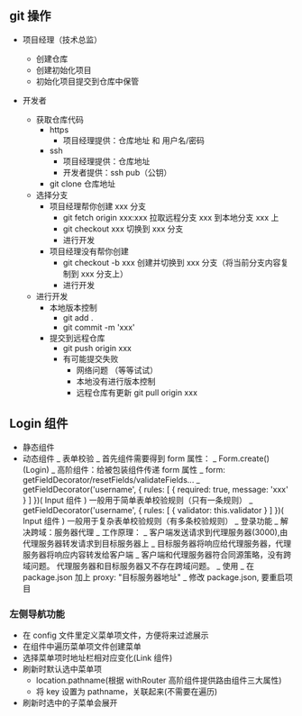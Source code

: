 ## git 操作

- 项目经理（技术总监）

  - 创建仓库
  - 创建初始化项目
  - 初始化项目提交到仓库中保管

- 开发者
  - 获取仓库代码
    - https
      - 项目经理提供：仓库地址 和 用户名/密码
    - ssh
      - 项目经理提供：仓库地址
      - 开发者提供：ssh pub（公钥）
    - git clone 仓库地址
  - 选择分支
    - 项目经理帮你创建 xxx 分支
      - git fetch origin xxx:xxx 拉取远程分支 xxx 到本地分支 xxx 上
      - git checkout xxx 切换到 xxx 分支
      - 进行开发
    - 项目经理没有帮你创建
      - git checkout -b xxx 创建并切换到 xxx 分支（将当前分支内容复制到 xxx 分支上）
      - 进行开发
  - 进行开发
    - 本地版本控制
      - git add .
      - git commit -m 'xxx'
    - 提交到远程仓库
      - git push origin xxx
      - 有可能提交失败
        - 网络问题 （等等试试）
        - 本地没有进行版本控制
        - 远程仓库有更新 git pull origin xxx

## Login 组件

- 静态组件
- 动态组件
  _ 表单校验
  _ 首先组件需要得到 form 属性：
  _ Form.create()(Login)
  _ 高阶组件：给被包装组件传递 form 属性
  _ form: getFieldDecorator/resetFields/validateFields...
  _ getFieldDecorator('username', { rules: [ { required: true, message: 'xxx' } ] })( Input 组件 ) 一般用于简单表单校验规则（只有一条规则）
  _ getFieldDecorator('username', { rules: [ { validator: this.validator } ] })( Input 组件 ) 一般用于复杂表单校验规则（有多条校验规则）
  _ 登录功能
  _ 解决跨域：服务器代理
  _ 工作原理：
  _ 客户端发送请求到代理服务器(3000),由代理服务器转发请求到目标服务器上
  _ 目标服务器将响应给代理服务器，代理服务器将响应内容转发给客户端
  _ 客户端和代理服务器符合同源策略，没有跨域问题。 代理服务器和目标服务器又不存在跨域问题。
  _ 使用
  _ 在 package.json 加上 proxy: "目标服务器地址"
  _ 修改 package.json, 要重启项目

### 左侧导航功能

- 在 config 文件里定义菜单项文件，方便将来过滤展示
- 在组件中遍历菜单项文件创建菜单
- 选择菜单项时地址栏相对应变化(Link 组件)
- 刷新时默认选中菜单项
  - location.pathname(根据 withRouter 高阶组件提供路由组件三大属性)
  - 将 key 设置为 pathname，关联起来(不需要在遍历)
- 刷新时选中的子菜单会展开
